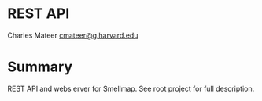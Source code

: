 # REST API

Charles Mateer cmateer@g.harvard.edu

# Summary
REST API and webs erver for Smellmap.  See root project for full description.
